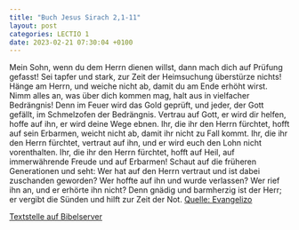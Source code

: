 ```yaml
---
title: "Buch Jesus Sirach 2,1-11"
layout: post
categories: LECTIO 1
date: 2023-02-21 07:30:04 +0100
---
```

Mein Sohn, wenn du dem Herrn dienen willst, dann mach dich auf Prüfung gefasst!
Sei tapfer und stark, zur Zeit der Heimsuchung überstürze nichts!
Hänge am Herrn, und weiche nicht ab, damit du am Ende erhöht wirst.
Nimm alles an, was über dich kommen mag, halt aus in vielfacher Bedrängnis!
Denn im Feuer wird das Gold geprüft, und jeder, der Gott gefällt, im Schmelzofen der Bedrängnis.
Vertrau auf Gott, er wird dir helfen, hoffe auf ihn, er wird deine Wege ebnen.
Ihr, die ihr den Herrn fürchtet, hofft auf sein Erbarmen, weicht nicht ab, damit ihr nicht zu Fall kommt.
Ihr, die ihr den Herrn fürchtet, vertraut auf ihn, und er wird euch den Lohn nicht vorenthalten.
Ihr, die ihr den Herrn fürchtet, hofft auf Heil, auf immerwährende Freude und auf Erbarmen!
Schaut auf die früheren Generationen und seht: Wer hat auf den Herrn vertraut und ist dabei zuschanden geworden? Wer hoffte auf ihn und wurde verlassen? Wer rief ihn an, und er erhörte ihn nicht?
Denn gnädig und barmherzig ist der Herr; er vergibt die Sünden und hilft zur Zeit der Not.
[Quelle: Evangelizo](https://evangeliumtagfuertag.org/DE/gospel)

[Textstelle auf Bibelserver](https://www.bibleserver.com/EU/Sirach2,1-11)
